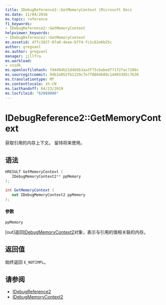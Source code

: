 ```yaml
---
title: IDebugReference2::GetMemoryContext |Microsoft Docs
ms.date: 11/04/2016
ms.topic: reference
f1_keywords:
- IDebugReference2::GetMemoryContext
helpviewer_keywords:
- IDebugReference2::GetMemoryContext
ms.assetid: 47fc3827-07a0-4eee-b7f4-fc1c62e6b25c
author: gregvanl
ms.author: gregvanl
manager: jillfra
ms.workload:
- vssdk
ms.openlocfilehash: fd4494b21d4b5b3aa3f73cbabed771f2fac7280c
ms.sourcegitcommit: 94b3a052fb1229c7e7f8804b09c1d403385c7630
ms.translationtype: MT
ms.contentlocale: zh-CN
ms.lasthandoff: 04/23/2019
ms.locfileid: "62869000"
---
```

# <a name="idebugreference2getmemorycontext"></a>IDebugReference2::GetMemoryContext
获取引用的内存上下文。 留待将来使用。

## <a name="syntax"></a>语法

```cpp
HRESULT GetMemoryContext ( 
   IDebugMemoryContext2** ppMemory
);
```

```csharp
int GetMemoryContext ( 
   out IDebugMemoryContext2 ppMemory
);
```

#### <a name="parameters"></a>参数
 `ppMemory`

 [out]返回[IDebugMemoryContext2](../../../extensibility/debugger/reference/idebugmemorycontext2.md)对象，表示与引用的值相关联的内存。

## <a name="return-value"></a>返回值
 始终返回 `E_NOTIMPL`。

## <a name="see-also"></a>请参阅
- [IDebugReference2](../../../extensibility/debugger/reference/idebugreference2.md)
- [IDebugMemoryContext2](../../../extensibility/debugger/reference/idebugmemorycontext2.md)
